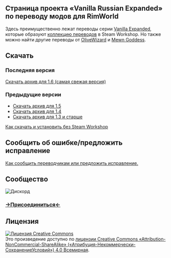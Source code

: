 ## Страница проекта «Vanilla Russian Expanded» по переводу модов для RimWorld

Здесь преимущественно лежат переводы серии [Vanilla Expanded](https://steamcommunity.com/sharedfiles/filedetails/?id=1884025115), которые образуют [коллекцию переводов](https://steamcommunity.com/sharedfiles/filedetails/?id=2127966899) в Steam Workshop. Но также можно найти другие переводы от [OliveWizard](https://steamcommunity.com/workshop/filedetails/?id=2363427920) и [Mewn Goddess](https://steamcommunity.com/sharedfiles/filedetails/?id=2967516461).


## Скачать
### Последняя версия
[Скачать архив для 1.6 (самая свежая версия)](https://github.com/OneCodeUnit/VanillaRussianExpanded/archive/refs/heads/main.zip)

### Предыдущие версии
- [Скачать архив для 1.5](https://github.com/OneCodeUnit/VanillaRussianExpanded/releases/tag/1.5)
- [Скачать архив для 1.4](https://github.com/OneCodeUnit/VanillaRussianExpanded/releases/tag/1.4)
- [Скачать архив для 1.3 и старше](https://github.com/OneCodeUnit/VanillaRussianExpanded/releases/tag/1.3)

[Как скачать и установить без Steam Workshop](https://github.com/OneCodeUnit/VanillaRussianExpanded/wiki/Установка)

## Сообщить об ошибке/предложить исправление
[Как сообщить переводчикам или предложить исправление.](https://github.com/OneCodeUnit/VanillaRussianExpanded/wiki/Предложение-изменений)

## Сообщество
![Дискорд](https://i.imgur.com/Y38pimP.png)
### [->Присоединиться<-](https://discord.gg/GB2e2VhgVE)

## Лицензия
<a rel="license" href="http://creativecommons.org/licenses/by-nc-sa/4.0/"><img alt="Лицензия Creative Commons" style="border-width:0" src="https://i.creativecommons.org/l/by-nc-sa/4.0/88x31.png" /></a><br />Это произведение доступно по <a rel="license" href="http://creativecommons.org/licenses/by-nc-sa/4.0/deed.ru">лицензии Creative Commons «Attribution-NonCommercial-ShareAlike» («Атрибуция-Некоммерчески-СохранениеУсловий») 4.0 Всемирная</a>.
